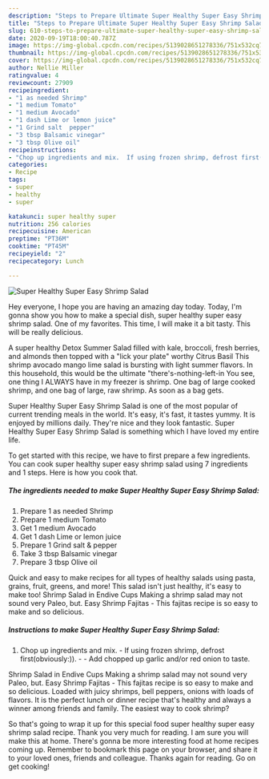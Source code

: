 ```yaml
---
description: "Steps to Prepare Ultimate Super Healthy Super Easy Shrimp Salad"
title: "Steps to Prepare Ultimate Super Healthy Super Easy Shrimp Salad"
slug: 610-steps-to-prepare-ultimate-super-healthy-super-easy-shrimp-salad
date: 2020-09-19T18:00:40.787Z
image: https://img-global.cpcdn.com/recipes/5139028651278336/751x532cq70/super-healthy-super-easy-shrimp-salad-recipe-main-photo.jpg
thumbnail: https://img-global.cpcdn.com/recipes/5139028651278336/751x532cq70/super-healthy-super-easy-shrimp-salad-recipe-main-photo.jpg
cover: https://img-global.cpcdn.com/recipes/5139028651278336/751x532cq70/super-healthy-super-easy-shrimp-salad-recipe-main-photo.jpg
author: Nellie Miller
ratingvalue: 4
reviewcount: 27909
recipeingredient:
- "1 as needed Shrimp"
- "1 medium Tomato"
- "1 medium Avocado"
- "1 dash Lime or lemon juice"
- "1 Grind salt  pepper"
- "3 tbsp Balsamic vinegar"
- "3 tbsp Olive oil"
recipeinstructions:
- "Chop up ingredients and mix.  If using frozen shrimp, defrost first(obviously:)).  Add chopped up garlic and/or red onion to taste."
categories:
- Recipe
tags:
- super
- healthy
- super

katakunci: super healthy super 
nutrition: 256 calories
recipecuisine: American
preptime: "PT36M"
cooktime: "PT45M"
recipeyield: "2"
recipecategory: Lunch

---
```



![Super Healthy Super Easy Shrimp Salad](https://img-global.cpcdn.com/recipes/5139028651278336/751x532cq70/super-healthy-super-easy-shrimp-salad-recipe-main-photo.jpg)

Hey everyone, I hope you are having an amazing day today. Today, I'm gonna show you how to make a special dish, super healthy super easy shrimp salad. One of my favorites. This time, I will make it a bit tasty. This will be really delicious.

A super healthy Detox Summer Salad filled with kale, broccoli, fresh berries, and almonds then topped with a &#34;lick your plate&#34; worthy Citrus Basil This shrimp avocado mango lime salad is bursting with light summer flavors. In this household, this would be the ultimate &#34;there&#39;s-nothing-left-in You see, one thing I ALWAYS have in my freezer is shrimp. One bag of large cooked shrimp, and one bag of large, raw shrimp. As soon as a bag gets.

Super Healthy Super Easy Shrimp Salad is one of the most popular of current trending meals in the world. It's easy, it's fast, it tastes yummy. It is enjoyed by millions daily. They're nice and they look fantastic. Super Healthy Super Easy Shrimp Salad is something which I have loved my entire life.


To get started with this recipe, we have to first prepare a few ingredients. You can cook super healthy super easy shrimp salad using 7 ingredients and 1 steps. Here is how you cook that.

<!--inarticleads1-->

##### The ingredients needed to make Super Healthy Super Easy Shrimp Salad:

1. Prepare 1 as needed Shrimp
1. Prepare 1 medium Tomato
1. Get 1 medium Avocado
1. Get 1 dash Lime or lemon juice
1. Prepare 1 Grind salt &amp; pepper
1. Take 3 tbsp Balsamic vinegar
1. Prepare 3 tbsp Olive oil


Quick and easy to make recipes for all types of healthy salads using pasta, grains, fruit, greens, and more! This salad isn&#39;t just healthy, it&#39;s easy to make too! Shrimp Salad in Endive Cups Making a shrimp salad may not sound very Paleo, but. Easy Shrimp Fajitas - This fajitas recipe is so easy to make and so delicious. 

<!--inarticleads2-->

##### Instructions to make Super Healthy Super Easy Shrimp Salad:

1. Chop up ingredients and mix.  - If using frozen shrimp, defrost first(obviously:)). -  - Add chopped up garlic and/or red onion to taste.


Shrimp Salad in Endive Cups Making a shrimp salad may not sound very Paleo, but. Easy Shrimp Fajitas - This fajitas recipe is so easy to make and so delicious. Loaded with juicy shrimps, bell peppers, onions with loads of flavors. It is the perfect lunch or dinner recipe that&#39;s healthy and always a winner among friends and family. The easiest way to cook shrimp? 

So that's going to wrap it up for this special food super healthy super easy shrimp salad recipe. Thank you very much for reading. I am sure you will make this at home. There's gonna be more interesting food at home recipes coming up. Remember to bookmark this page on your browser, and share it to your loved ones, friends and colleague. Thanks again for reading. Go on get cooking!
